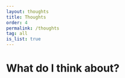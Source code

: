 ```yaml
---
layout: thoughts
title: Thoughts
order: 4
permalink: /thoughts
tag: all
is_list: true
---
```


<h1>What do I think about?</h1>
